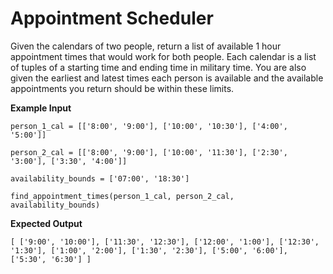 # Appointment Scheduler

Given the calendars of two people, return a list of available 1 hour appointment times that would work for both people. Each calendar is a list of tuples of a starting time and ending time in military time. You are also given the earliest and latest times each person is available and the available appointments you return should be within these limits.

**Example Input**

`person_1_cal = [['8:00', '9:00'], ['10:00', '10:30'], ['4:00', '5:00']]`

`person_2_cal = [['8:00', '9:00'], ['10:00', '11:30'], ['2:30', '3:00'], ['3:30', '4:00']]`

`availability_bounds = ['07:00', '18:30']`

`find_appointment_times(person_1_cal, person_2_cal, availability_bounds)`

**Expected Output**

`[
    ['9:00', '10:00'], ['11:30', '12:30'], ['12:00', '1:00'], ['12:30', '1:30'],
    ['1:00', '2:00'], ['1:30', '2:30'], ['5:00', '6:00'], ['5:30', '6:30']
]`